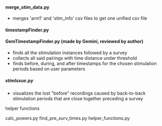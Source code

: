 


#### merge_stim_data.py
- merges 'arm1' and 'stim_info' csv files to get one unified csv file

#### timestampFinder.py
#### GemTimestampFinder.py (made by Gemini, reviewed by author)
- finds all the stimulation instances followed by a survey
- collects all said pairings with time distance under threshold
- finds before, during, and after timestamps for the chosen stimulation periods based on user parameters


##### stimIssue.py
- visualizes the lost "before" recordings caused by back-to-back stimulation periods that are close together preceding a survey


helper functions

calc_powers.py
find_pre_surv_times.py
helper_functions.py

